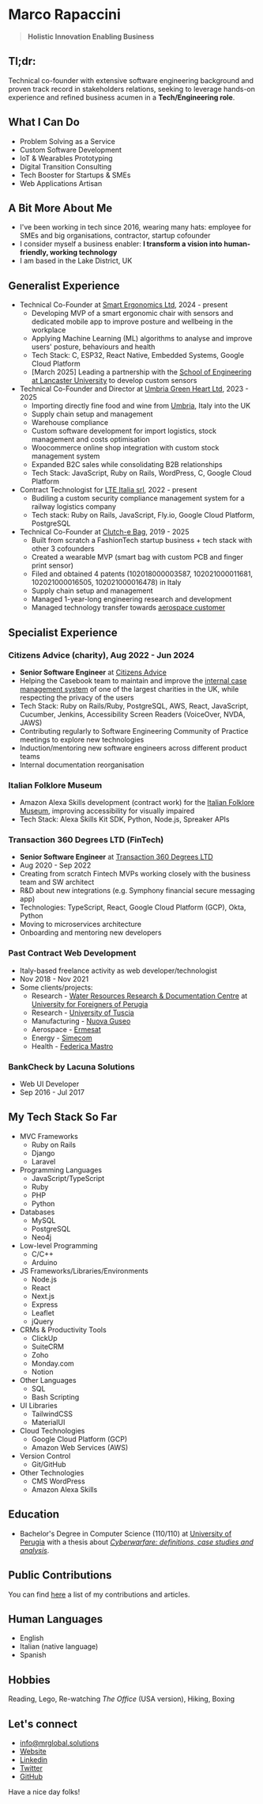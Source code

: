 # Marco Rapaccini
> **Holistic Innovation Enabling Business**

## Tl;dr:
Technical co-founder with extensive software engineering background and proven track record in stakeholders relations,
seeking to leverage hands-on experience and refined business acumen in a **Tech/Engineering role**.

## What I Can Do
* Problem Solving as a Service
* Custom Software Development
* IoT & Wearables Prototyping
* Digital Transition Consulting
* Tech Booster for Startups & SMEs
* Web Applications Artisan

## A Bit More About Me
* I've been working in tech since 2016, wearing many hats: employee for SMEs and big organisations, contractor, startup cofounder
* I consider myself a business enabler: **I transform a vision into human-friendly, working technology**
* I am based in the Lake District, UK

## Generalist Experience
* Technical Co-Founder at [Smart Ergonomics Ltd](https://smartergonomics.co.uk), 2024 - present
  * Developing MVP of a smart ergonomic chair with sensors and dedicated mobile app to improve posture and wellbeing in the workplace
  * Applying Machine Learning (ML) algorithms to analyse and improve users' posture, behaviours and health
  * Tech Stack: C, ESP32, React Native, Embedded Systems, Google Cloud Platform
  * [March 2025] Leading a partnership with the [School of Engineering at Lancaster University](https://www.lancaster.ac.uk/engineering/) to develop custom sensors
* Technical Co-Founder and Director at [Umbria Green Heart Ltd](https://umbriagreenheart.co.uk/), 2023 - 2025
  * Importing directly fine food and wine from [Umbria](https://www.youtube.com/watch?v=4Do5DQ2R2Po), Italy into the UK
  * Supply chain setup and management
  * Warehouse compliance
  * Custom software development for import logistics, stock management and costs optimisation
  * Woocommerce online shop integration with custom stock management system
  * Expanded B2C sales while consolidating B2B relationships
  * Tech Stack: JavaScript, Ruby on Rails, WordPress, C, Google Cloud Platform
* Contract Technologist for [LTE Italia srl](https://www.lte-group.eu/en/Contact/LTE-Italia-Srl.htm), 2022 - present
  * Budiling a custom security compliance management system for a railway logistics company
  * Tech stack: Ruby on Rails, JavaScript, Fly.io, Google Cloud Platform, PostgreSQL
* Technical Co-Founder at [Clutch-e Bag](https://www.clutchebag.com), 2019 - 2025
  * Built from scratch a FashionTech startup business + tech stack with other 3 cofounders
  * Created a wearable MVP (smart bag with custom PCB and finger print sensor)
  * Filed and obtained 4 patents (102018000003587, 102021000011681, 102021000016505, 102021000016478) in Italy
  * Supply chain setup and management
  * Managed 1-year-long engineering research and development
  * Managed technology transfer towards [aerospace customer](https://www.umbragroup.com/)

## Specialist Experience
### Citizens Advice (charity),  Aug 2022 - Jun 2024
* **Senior Software Engineer** at [Citizens Advice](https://www.citizensadvice.org.uk/)
* Helping the Casebook team to maintain and improve the [internal case management system](https://wearecitizensadvice.org.uk/casebook-an-intro-to-whats-been-happening-and-why-4b33b3ea31e4) of one of the largest charities in the UK, while respecting the privacy of the users
* Tech Stack: Ruby on Rails/Ruby, PostgreSQL, AWS, React, JavaScript, Cucumber, Jenkins, Accessibility Screen Readers (VoiceOver, NVDA, JAWS)
* Contributing regularly to Software Engineering Community of Practice meetings to explore new technologies
* Induction/mentoring new software engineers across different product teams
* Internal documentation reorganisation

### Italian Folklore Museum 
* Amazon Alexa Skills development (contract work) for the [Italian Folklore Museum](https://museoimmaginario.net/immaginario/en/), improving accessibility for visually impaired
* Tech Stack: Alexa Skills Kit SDK, Python, Node.js, Spreaker APIs

### Transaction 360 Degrees LTD (FinTech)
* **Senior Software Engineer** at [Transaction 360 Degrees LTD](https://t360degrees.com)
* Aug 2020 - Sep 2022
* Creating from scratch Fintech MVPs working closely with the business team and SW architect 
* R&D about new integrations (e.g. Symphony financial secure messaging app)
* Technologies: TypeScript, React, Google Cloud Platform (GCP), Okta, Python
* Moving to microservices architecture
* Onboarding and mentoring new developers

### Past Contract Web Development
* Italy-based freelance activity as web developer/technologist
* Nov 2018 - Nov 2021
* Some clients/projects:
  * Research - [Water Resources Research & Documentation Centre](https://warredoc-unistrapg.org/en/)
at [University for Foreigners of Perugia](https://www.unistrapg.it/en)
  * Research - [University of Tuscia](https://www.unitus.it/en/)
  * Manufacturing - [Nuova Guseo](https://www.nuovaguseo.eu/en/)
  * Aerospace - [Ermesat](https://www.ermesat.it/)
  * Energy - [Simecom](https://www.simecom.it/)
  * Health - [Federica Mastro](https://dottoressamastro.com/)

### BankCheck by Lacuna Solutions
* Web UI Developer
* Sep 2016 - Jul 2017

## My Tech Stack So Far
* MVC Frameworks
  * Ruby on Rails
  * Django
  * Laravel
* Programming Languages
  * JavaScript/TypeScript
  * Ruby
  * PHP
  * Python
* Databases
  * MySQL
  * PostgreSQL
  * Neo4j
* Low-level Programming
  * C/C++
  * Arduino
* JS Frameworks/Libraries/Environments
  * Node.js
  * React
  * Next.js
  * Express
  * Leaflet
  * jQuery
* CRMs & Productivity Tools
  * ClickUp
  * SuiteCRM
  * Zoho
  * Monday.com
  * Notion
* Other Languages
  * SQL
  * Bash Scripting
* UI Libraries
  * TailwindCSS
  * MaterialUI
* Cloud Technologies
  * Google Cloud Platform (GCP)
  * Amazon Web Services (AWS)
* Version Control
  * Git/GitHub
* Other Technologies
  * CMS WordPress
  * Amazon Alexa Skills

## Education
* Bachelor's Degree in Computer Science (110/110) at [University of Perugia](https://www.unipg.it/en/)
with a thesis about [_Cyberwarfare: definitions, case studies and analysis_](https://www.academia.edu/37086526/Cyberwarfare_definizioni_casi_di_studio_e_analisi).

## Public Contributions
You can find [here](https://github.com/rapaccinim/rapaccinim/blob/main/public-contributions/marco-rapaccini-public-contributions.md)
a list of my contributions and articles.

## Human Languages
* English
* Italian (native language)
* Spanish

## Hobbies
Reading, Lego, Re-watching _The Office_ (USA version), Hiking, Boxing

## Let's connect
* [info@mrglobal.solutions](mailto:info@mrglobal.solutions)
* [Website](https://www.webproduct.dev/)
* [Linkedin](https://www.linkedin.com/in/marco-rapaccini/)
* [Twitter](https://twitter.com/RapacciniM)
* [GitHub](https://github.com/rapaccinim/)

Have a nice day folks!
